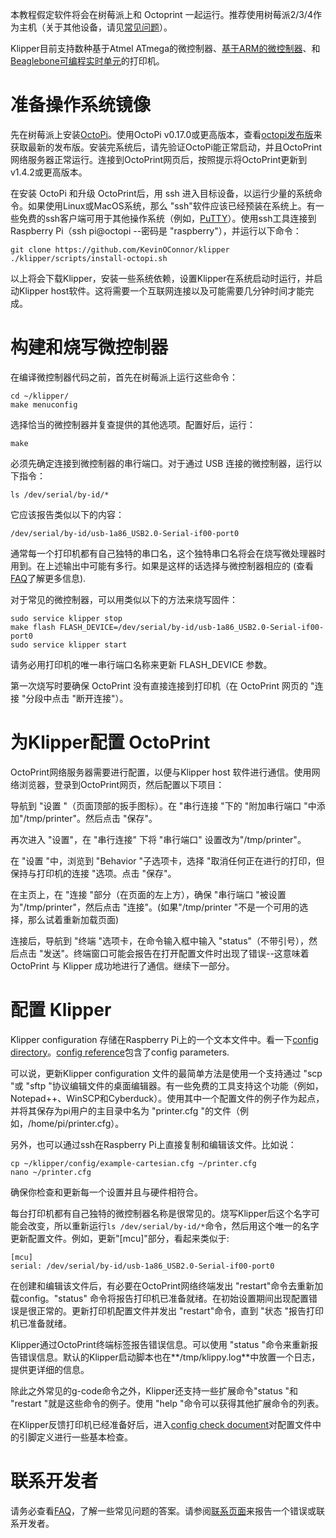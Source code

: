 本教程假定软件将会在树莓派上和 Octoprint 一起运行。推荐使用树莓派2/3/4作为主机（关于其他设备，请见[常见问题](FAQ.md#can-i-run-klipper-on-something-other-than-a-raspberry-pi-3)）。

Klipper目前支持数种基于Atmel ATmega的微控制器、[基于ARM的微控制器](Features.md#step-benchmarks)、和[Beaglebone可编程实时单元](beaglebone.md)的打印机。

# 准备操作系统镜像

先在树莓派上安装[OctoPi](https://github.com/guysoft/OctoPi)。使用OctoPi v0.17.0或更高版本，查看[octopi发布版](https://github.com/guysoft/OctoPi/releases)来获取最新的发布版。安装完系统后，请先验证OctoPi能正常启动，并且OctoPrint网络服务器正常运行。连接到OctoPrint网页后，按照提示将OctoPrint更新到v1.4.2或更高版本。

在安装 OctoPi 和升级 OctoPrint后，用 ssh 进入目标设备，以运行少量的系统命令。如果使用Linux或MacOS系统，那么 "ssh"软件应该已经预装在系统上。有一些免费的ssh客户端可用于其他操作系统（例如，[PuTTY](https://www.chiark.greenend.org.uk/~sgtatham/putty/)）。使用ssh工具连接到Raspberry Pi（ssh pi@octopi --密码是 "raspberry"），并运行以下命令：

```
git clone https://github.com/KevinOConnor/klipper
./klipper/scripts/install-octopi.sh
```

以上将会下载Klipper，安装一些系统依赖，设置Klipper在系统启动时运行，并启动Klipper host软件。这将需要一个互联网连接以及可能需要几分钟时间才能完成。

# 构建和烧写微控制器

在编译微控制器代码之前，首先在树莓派上运行这些命令：

```
cd ~/klipper/
make menuconfig
```

选择恰当的微控制器并复查提供的其他选项。配置好后，运行：

```
make
```

必须先确定连接到微控制器的串行端口。对于通过 USB 连接的微控制器，运行以下指令：

```
ls /dev/serial/by-id/*
```

它应该报告类似以下的内容：

```
/dev/serial/by-id/usb-1a86_USB2.0-Serial-if00-port0
```

通常每一个打印机都有自己独特的串口名，这个独特串口名将会在烧写微处理器时用到。在上述输出中可能有多行。如果是这样的话选择与微控制器相应的 (查看[FAQ](FAQ.md#wheres-my-serial-port)了解更多信息).

对于常见的微控制器，可以用类似以下的方法来烧写固件：

```
sudo service klipper stop
make flash FLASH_DEVICE=/dev/serial/by-id/usb-1a86_USB2.0-Serial-if00-port0
sudo service klipper start
```

请务必用打印机的唯一串行端口名称来更新 FLASH_DEVICE 参数。

第一次烧写时要确保 OctoPrint 没有直接连接到打印机（在 OctoPrint 网页的 "连接 "分段中点击 "断开连接"）。

# 为Klipper配置 OctoPrint

OctoPrint网络服务器需要进行配置，以便与Klipper host 软件进行通信。使用网络浏览器，登录到OctoPrint网页，然后配置以下项目：

导航到 "设置 "（页面顶部的扳手图标）。在 "串行连接 "下的 "附加串行端口 "中添加"/tmp/printer"。然后点击 "保存"。

再次进入 "设置"，在 "串行连接" 下将 "串行端口" 设置改为"/tmp/printer"。

在 "设置 "中，浏览到 "Behavior "子选项卡，选择 "取消任何正在进行的打印，但保持与打印机的连接 "选项。点击 "保存"。

在主页上，在 "连接 "部分（在页面的左上方），确保 "串行端口 "被设置为"/tmp/printer"，然后点击 "连接"。(如果"/tmp/printer "不是一个可用的选择，那么试着重新加载页面)

连接后，导航到 "终端 "选项卡，在命令输入框中输入 "status"（不带引号），然后点击 "发送"。终端窗口可能会报告在打开配置文件时出现了错误--这意味着 OctoPrint 与 Klipper 成功地进行了通信。继续下一部分。

# 配置 Klipper

Klipper configuration 存储在Raspberry Pi上的一个文本文件中。看一下[config directory](../config/)。[config reference](Config_Reference.md)包含了config parameters.

可以说，更新Klipper configuration 文件的最简单方法是使用一个支持通过 "scp "或 "sftp "协议编辑文件的桌面编辑器。有一些免费的工具支持这个功能（例如，Notepad++、WinSCP和Cyberduck）。使用其中一个配置文件的例子作为起点，并将其保存为pi用户的主目录中名为 "printer.cfg "的文件（例如，/home/pi/printer.cfg）。

另外，也可以通过ssh在Raspberry Pi上直接复制和编辑该文件。比如说：

```
cp ~/klipper/config/example-cartesian.cfg ~/printer.cfg
nano ~/printer.cfg
```

确保你检查和更新每一个设置并且与硬件相符合。

每台打印机都有自己独特的微控制器名称是很常见的。烧写Klipper后这个名字可能会改变，所以重新运行`ls /dev/serial/by-id/*`命令，然后用这个唯一的名字更新配置文件。例如，更新"[mcu]"部分，看起来类似于:

```
[mcu]
serial: /dev/serial/by-id/usb-1a86_USB2.0-Serial-if00-port0
```

在创建和编辑该文件后，有必要在OctoPrint网络终端发出 "restart"命令去重新加载config。"status" 命令将报告打印机已准备就绪。在初始设置期间出现配置错误是很正常的。更新打印机配置文件并发出 "restart"命令，直到 "状态 "报告打印机已准备就绪。

Klipper通过OctoPrint终端标签报告错误信息。可以使用 "status "命令来重新报告错误信息。默认的Klipper启动脚本也在**/tmp/klippy.log**中放置一个日志，提供更详细的信息。

除此之外常见的g-code命令之外，Klipper还支持一些扩展命令"status "和 "restart "就是这些命令的例子。使用 "help "命令可以获得其他扩展命令的列表。

在Klipper反馈打印机已经准备好后，进入[config check document](Config_checks.md)对配置文件中的引脚定义进行一些基本检查。

# 联系开发者

请务必查看[FAQ](FAQ.md)，了解一些常见问题的答案。请参阅[联系页面](Contact.md)来报告一个错误或联系开发者。

